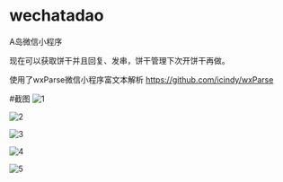 # wechatadao
A岛微信小程序

现在可以获取饼干并且回复、发串，饼干管理下次开饼干再做。

使用了wxParse微信小程序富文本解析
https://github.com/icindy/wxParse

#截图
![1](https://github.com/Mfweb/wechatadao/raw/master/screenshot/1.png)

![2](https://github.com/Mfweb/wechatadao/raw/master/screenshot/2.png)

![3](https://github.com/Mfweb/wechatadao/raw/master/screenshot/3.png)

![4](https://github.com/Mfweb/wechatadao/raw/master/screenshot/4.png)

![5](https://github.com/Mfweb/wechatadao/raw/master/screenshot/5.png)
